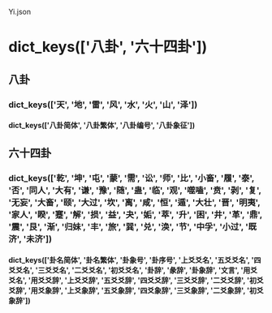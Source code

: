 Yi.json
# dict_keys(['八卦', '六十四卦'])
  
## 八卦

### dict_keys(['天', '地', '雷', '风', '水', '火', '山', '泽'])
#### dict_keys(['八卦简体', '八卦繁体', '八卦编号', '八卦象征'])

## 六十四卦

### dict_keys(['乾', '坤', '屯', '蒙', '需', '讼', '师', '比', '小畜', '履', '泰', '否', '同人', '大有', '谦', '豫', '随', '蛊', '临', '观', '噬嗑', '贲', '剥', '复', '无妄', '大畜', '颐', '大过', '坎', '离', '咸', '恒', '遁', '大壮', '晋', '明夷', '家人', '睽', '蹇', '解', '损', '益', '夬', '姤', '萃', '升', '困', '井', '革', '鼎', '震', '艮', '渐', '归妹', '丰', '旅', '巽', '兑', '涣', '节', '中孚', '小过', '既济', '未济'])
#### dict_keys(['卦名简体', '卦名繁体', '卦象号', '卦序号', '上爻爻名', '五爻爻名', '四爻爻名', '三爻爻名', '二爻爻名', '初爻爻名', '卦辞', '彖辞', '卦象辞', '文言', '用爻爻名', '用爻爻辞', '上爻爻辞', '五爻爻辞', '四爻爻辞', '三爻爻辞', '二爻爻辞', '初爻爻辞', '用爻象辞', '上爻象辞', '五爻象辞', '四爻象辞', '三爻象辞', '二爻象辞', '初爻象辞'])

